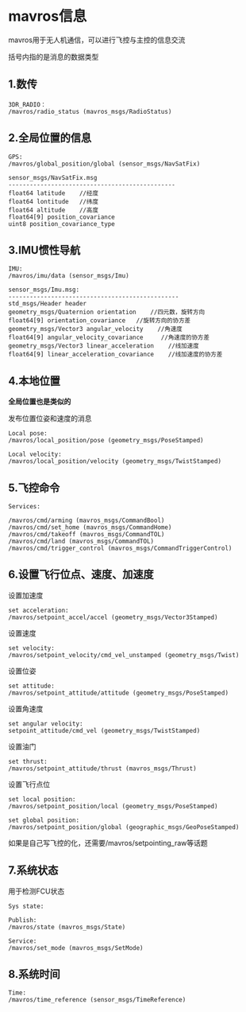 # mavros信息

mavros用于无人机通信，可以进行飞控与主控的信息交流

括号内指的是消息的数据类型

## 1.数传

```
3DR_RADIO：
/mavros/radio_status (mavros_msgs/RadioStatus)
```



## 2.全局位置的信息

```
GPS:
/mavros/global_position/global (sensor_msgs/NavSatFix)

sensor_msgs/NavSatFix.msg
-----------------------------------------------
float64 latitude	//经度
float64 lontitude	//纬度
float64 altitude	//高度
float64[9] position_covariance
uint8 position_covariance_type
```



## 3.IMU惯性导航

```
IMU:
/mavros/imu/data (sensor_msgs/Imu)

sensor_msgs/Imu.msg:
------------------------------------------------
std_msgs/Header header
geometry_msgs/Quaternion orientation    //四元数，旋转方向
float64[9] orientation_covariance   //旋转方向的协方差
geometry_msgs/Vector3 angular_velocity    //角速度
float64[9] angular_velocity_covariance     //角速度的协方差
geometry_msgs/Vector3 linear_acceleration    //线加速度
float64[9] linear_acceleration_covariance    //线加速度的协方差

```



## 4.本地位置

**全局位置也是类似的**

发布位置位姿和速度的消息

```
Local pose:
/mavros/local_position/pose (geometry_msgs/PoseStamped)

Local velocity:
/mavros/local_position/velocity (geometry_msgs/TwistStamped)
```



## 5.飞控命令

```
Services:

/mavros/cmd/arming (mavros_msgs/CommandBool)
/mavros/cmd/set_home (mavros_msgs/CommandHome)
/mavros/cmd/takeoff (mavros_msgs/CommandTOL)
/mavros/cmd/land (mavros_msgs/CommandTOL)
/mavros/cmd/trigger_control (mavros_msgs/CommandTriggerControl)

```



## 6.设置飞行位点、速度、加速度

设置加速度

```
set acceleration:
/mavros/setpoint_accel/accel (geometry_msgs/Vector3Stamped)
```

设置速度

```
set velocity:
/mavros/setpoint_velocity/cmd_vel_unstamped (geometry_msgs/Twist)
```

设置位姿

```
set attitude:
/mavros/setpoint_attitude/attitude (geometry_msgs/PoseStamped)
```

设置角速度

```
set angular velocity:
setpoint_attitude/cmd_vel (geometry_msgs/TwistStamped)
```

设置油门

```
set thrust:
/mavros/setpoint_attitude/thrust (mavros_msgs/Thrust)
```

设置飞行点位

```
set local position:
/mavros/setpoint_position/local (geometry_msgs/PoseStamped)

set global position:
/mavros/setpoint_position/global (geographic_msgs/GeoPoseStamped)
```

如果是自己写飞控的化，还需要/mavros/setpointing_raw等话题



## 7.系统状态

用于检测FCU状态

```
Sys state:

Publish:
/mavros/state (mavros_msgs/State)

Service:
/mavros/set_mode (mavros_msgs/SetMode)
```



## 8.系统时间

```
Time:
/mavros/time_reference (sensor_msgs/TimeReference)
```

